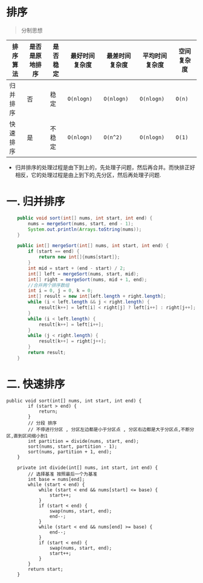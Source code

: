 # 排序



> 分制思想 

| 排序算法 | 是否是原地排序 | 是否稳定 | 最好时间复杂度 | 最差时间复杂度 | 平均时间复杂度 | 空间复杂度 |
| -------- | -------------- | -------- | -------------- | -------------- | -------------- | ---------- |
| 归并排序 | 否             | 稳定     | `O(nlogn)`     | `O(nlogn)`     | `O(nlogn)`     | `O(n)`     |
| 快速排序 | 是             | 不稳定   | `O(nlogn)`     | `O(n^2)`       | `O(nlogn)`     | `O(1)`     |

- 归并排序的处理过程是由下到上的，先处理子问题，然后再合并。而快排正好相反，它的处理过程是由上到下的,先分区，然后再处理子问题.



# 一. 归并排序

```java
	public void sort(int[] nums, int start, int end) {
		nums = mergeSort(nums, start, end - 1);
		System.out.println(Arrays.toString(nums));
	}

	public int[] mergeSort(int[] nums, int start, int end) {
		if (start == end) {
			return new int[]{nums[start]};
		}
		int mid = start + (end - start) / 2;
		int[] left = mergeSort(nums, start, mid);
		int[] right = mergeSort(nums, mid + 1, end);
		//合并两个排序数组
		int i = 0, j = 0, k = 0;
		int[] result = new int[left.length + right.length];
		while (i < left.length && j < right.length) {
			result[k++] = left[i] < right[j] ? left[i++] : right[j++];
		}
		while (i < left.length) {
			result[k++] = left[i++];
		}
		while (j < right.length) {
			result[k++] = right[j++];
		}
		return result;
	}
```



# 二. 快速排序

```
public void sort(int[] nums, int start, int end) {
		if (start > end) {
			return;
		}
		// 分段 排序
        // 不停进行分区 , 分区左边都是小于分区点 , 分区右边都是大于分区点,不断分区,直到区间缩小到1
		int partition = divide(nums, start, end);
		sort(nums, start, partition - 1);
		sort(nums, partition + 1, end);
	}

	private int divide(int[] nums, int start, int end) {
		// 选择基准 按照最后一个为基准
		int base = nums[end];
		while (start < end) {
			while (start < end && nums[start] <= base) {
				start++;
			}
			if (start < end) {
				swap(nums, start, end);
				end--;
			}
			while (start < end && nums[end] >= base) {
				end--;
			}
			if (start < end) {
				swap(nums, start, end);
				start++;
			}
		}
		return start;
	}
```

